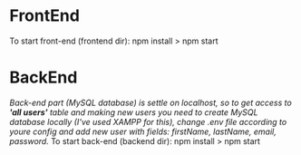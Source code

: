 # **FrontEnd**

To start front-end (frontend dir): npm install > npm start


# **BackEnd**

*Back-end part (MySQL database) is settle on localhost, so to get access to ***'all users'*** table and making new users you need to create MySQL database locally (I've used XAMPP for this), change .env file according to youre config and add new user with fields: firstName, lastName, email, password.*
To start back-end (backend dir): npm install > npm start
